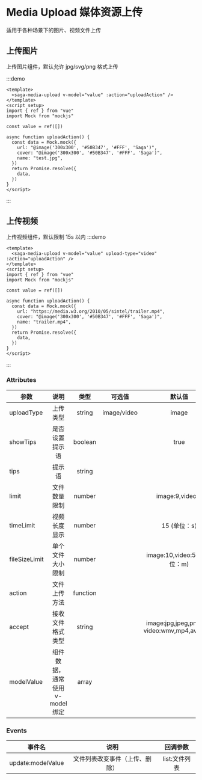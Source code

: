 # Media Upload 媒体资源上传

适用于各种场景下的图片、视频文件上传

## 上传图片

上传图片组件，默认允许 jpg/svg/png 格式上传

:::demo

```vue
<template>
  <saga-media-upload v-model="value" :action="uploadAction" />
</template>
<script setup>
import { ref } from "vue"
import Mock from "mockjs"

const value = ref([])

async function uploadAction() {
  const data = Mock.mock({
    url: "@image('300x300', '#50B347', '#FFF', 'Saga')",
    cover: "@image('300x300', '#50B347', '#FFF', 'Saga')",
    name: "test.jpg",
  })
  return Promise.resolve({
    data,
  })
}
</script>
```

:::

## 上传视频

上传视频组件，默认限制 15s 以内
:::demo

```vue
<template>
  <saga-media-upload v-model="value" upload-type="video" :action="uploadAction" />
</template>
<script setup>
import { ref } from "vue"
import Mock from "mockjs"

const value = ref([])

async function uploadAction() {
  const data = Mock.mock({
    url: "https://media.w3.org/2010/05/sintel/trailer.mp4",
    cover: "@image('300x300', '#50B347', '#FFF', 'Saga')",
    name: "trailer.mp4",
  })
  return Promise.resolve({
    data,
  })
}
</script>
```

:::

### Attributes

| 参数          |              说明               |   类型   |   可选值    |                       默认值                        |
| ------------- | :-----------------------------: | :------: | :---------: | :-------------------------------------------------: |
| uploadType    |            上传类型             |  string  | image/video |                        image                        |
| showTips      |         是否设置提示语          | boolean  |             |                        true                         |
| tips          |             提示语              |  string  |             |                                                     |
| limit         |          文件数量限制           |  number  |             |                   image:9,video:1                   |
| timeLimit     |          视频长度显示           |  number  |             |                    15 (单位：s)                     |
| fileSizeLimit |        单个文件大小限制         |  number  |             |             image:10,video:500(单位：m)             |
| action        |          文件上传方法           | function |             |                                                     |
| accept        |        接收文件格式类型         |  string  |             | image:jpg,jpeg,png,svg <br />video:wmv,mp4,avi,rmvb |
| modelValue    | 组件数据，通常使用 v-model 绑定 |  array   |             |                                                     |

### Events

| 事件名            |              说明              |   回调参数    |
| ----------------- | :----------------------------: | :-----------: |
| update:modelValue | 文件列表改变事件（上传、删除） | list:文件列表 |
